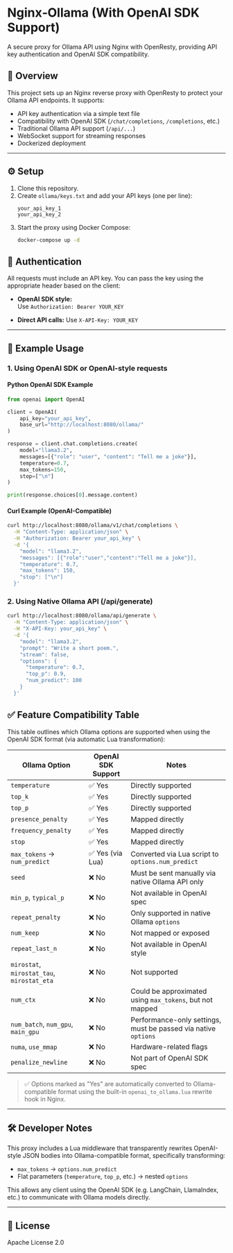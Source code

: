 # Nginx‑Ollama (With OpenAI SDK Support)

A secure proxy for Ollama API using Nginx with OpenResty, providing API key authentication and OpenAI SDK compatibility.

## 📌 Overview

This project sets up an Nginx reverse proxy with OpenResty to protect your Ollama API endpoints. It supports:

- API key authentication via a simple text file
- Compatibility with OpenAI SDK (`/chat/completions`, `/completions`, etc.)
- Traditional Ollama API support (`/api/...`)
- WebSocket support for streaming responses
- Dockerized deployment

---

## ⚙️ Setup

1. Clone this repository.
2. Create `ollama/keys.txt` and add your API keys (one per line):
    ```
    your_api_key_1
    your_api_key_2
    ```
3. Start the proxy using Docker Compose:
    ```bash
    docker-compose up -d
    ```

## 🔐 Authentication

All requests must include an API key. You can pass the key using the appropriate header based on the client:

- **OpenAI SDK style:**  
  Use `Authorization: Bearer YOUR_KEY`

- **Direct API calls:**
  Use `X-API-Key: YOUR_KEY` 

---

## 🚀 Example Usage

### 1. Using OpenAI SDK or OpenAI-style requests

#### Python OpenAI SDK Example

```python
from openai import OpenAI

client = OpenAI(
    api_key="your_api_key",
    base_url="http://localhost:8080/ollama/"
)

response = client.chat.completions.create(
    model="llama3.2",
    messages=[{"role": "user", "content": "Tell me a joke"}],
    temperature=0.7,
    max_tokens=150,
    stop=["\n"]
)

print(response.choices[0].message.content)
```

#### Curl Example (OpenAI-Compatible)
```bash
curl http://localhost:8080/ollama/v1/chat/completions \
  -H "Content-Type: application/json" \
  -H "Authorization: Bearer your_api_key" \
  -d '{
    "model": "llama3.2",
    "messages": [{"role":"user","content":"Tell me a joke"}],
    "temperature": 0.7,
    "max_tokens": 150,
    "stop": ["\n"]
  }'
```

### 2.  Using Native Ollama API (/api/generate)
```bash
curl http://localhost:8080/ollama/api/generate \
  -H "Content-Type: application/json" \
  -H "X-API-Key: your_api_key" \
  -d '{
    "model": "llama3.2",
    "prompt": "Write a short poem.",
    "stream": false,
    "options": {
      "temperature": 0.7,
      "top_p": 0.9,
      "num_predict": 100
    }
  }'
```

## ✅ Feature Compatibility Table

This table outlines which Ollama options are supported when using the OpenAI SDK format (via automatic Lua transformation):

| Ollama Option               | OpenAI SDK Support | Notes                                                           |
|----------------------------|--------------------|------------------------------------------------------------------|
| `temperature`              | ✅ Yes              | Directly supported                                              |
| `top_k`                    | ✅ Yes              | Directly supported                                              |
| `top_p`                    | ✅ Yes              | Directly supported                                              |
| `presence_penalty`         | ✅ Yes              | Mapped directly                                                 |
| `frequency_penalty`        | ✅ Yes              | Mapped directly                                                 |
| `stop`                     | ✅ Yes              | Mapped directly                                                 |
| `max_tokens` → `num_predict` | ✅ Yes (via Lua)   | Converted via Lua script to `options.num_predict`               |
| `seed`                     | ❌ No               | Must be sent manually via native Ollama API only                |
| `min_p`, `typical_p`       | ❌ No               | Not available in OpenAI spec                                    |
| `repeat_penalty`           | ❌ No               | Only supported in native Ollama `options`                       |
| `num_keep`                 | ❌ No               | Not mapped or exposed                                           |
| `repeat_last_n`           | ❌ No               | Not available in OpenAI style                                   |
| `mirostat`, `mirostat_tau`, `mirostat_eta` | ❌ No        | Not supported                                                   |
| `num_ctx`                  | ❌ No               | Could be approximated using `max_tokens`, but not mapped        |
| `num_batch`, `num_gpu`, `main_gpu` | ❌ No        | Performance-only settings, must be passed via native `options`  |
| `numa`, `use_mmap`         | ❌ No               | Hardware-related flags                                          |
| `penalize_newline`         | ❌ No               | Not part of OpenAI SDK spec                                     |

> ✅ Options marked as "Yes" are automatically converted to Ollama-compatible format using the built-in `openai_to_ollama.lua` rewrite hook in Nginx.

---

## 🛠 Developer Notes

This proxy includes a Lua middleware that transparently rewrites OpenAI-style JSON bodies into Ollama-compatible format, specifically transforming:

- `max_tokens` → `options.num_predict`
- Flat parameters (`temperature`, `top_p`, etc.) → nested `options`

This allows any client using the OpenAI SDK (e.g. LangChain, LlamaIndex, etc.) to communicate with Ollama models directly.

---

## 📄 License

Apache License 2.0
